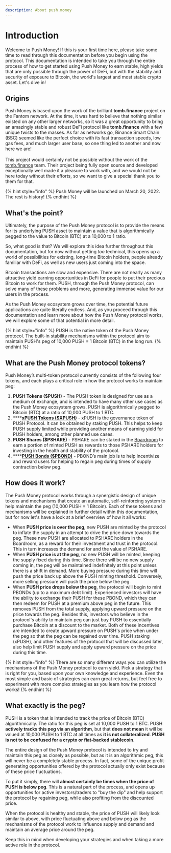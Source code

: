 ```yaml
---
description: About push.money
---
```


# Introduction

Welcome to Push Money! If this is your first time here, please take some time to read through this documentation before you begin using the protocol. This documentation is intended to take you through the entire process of how to get started using Push Money to earn stable, high yields that are only possible through the power of DeFi, but with the stability and security of exposure to Bitcoin, the world's largest and most stable crypto asset. Let's dive in!

## Origins

Push Money is based upon the work of the brilliant **tomb.finance** project on the Fantom network. At the time, it was hard to believe that nothing similar existed on any other larger networks, so it was a great opportunity to bring an amazingly stable and robust DeFi protocol like **tomb.finance** with a few unique twists to the masses. As far as networks go, Binance Smart Chain (BSC) seemed like the perfect choice with its fast transaction speeds, low gas fees, and much larger user base, so one thing led to another and now here we are!\
\
This project would certainly not be possible without the work of the [tomb.finance](https://tomb.finance) team. Their project being fully open source and developed exceptionally well made it a pleasure to work with, and we would not be here today without their efforts, so we want to give a special thank you to them for that.

{% hint style="info" %}
Push Money will be launched on March 20, 2022. The rest is history!
{% endhint %}

## What's the point?

Ultimately, the purpose of the Push Money protocol is to provide the means for its underlying PUSH asset to maintain a value that is algorithmically pegged to the value to Bitcoin (BTC) at a 10,000 to 1 ratio.

So, what good is that? We will explore this idea further throughout this documentation, but for now without getting _too_ technical, this opens up a world of possibilities for existing, long-time Bitcoin holders, people already familiar with DeFi, as well as new users just coming into the space.

Bitcoin transactions are slow and expensive. There are not nearly as many attractive yield earning opportunities in DeFi for people to put their precious Bitcoin to work for them. PUSH, through the Push Money protocol, can solve many of these problems and more, generating immense value for our users in the process.

As the Push Money ecosystem grows over time, the potential future applications are quite literally endless. And, as you proceed through this documentation and learn more about how the Push Money protocol works, we will explore some of that potential in more detail.

{% hint style="info" %}
PUSH is the native token of the Push Money protocol. The built-in stability mechanisms within the protocol aim to maintain PUSH's peg of 10,000 PUSH = 1 Bitcoin (BTC) in the long run.
{% endhint %}

## What are the Push Money protocol tokens?

Push Money’s multi-token protocol currently consists of the following four tokens, and each plays a critical role in how the protocol works to maintain peg:

1. **PUSH Tokens ($PUSH)** - The PUSH token is designed for use as a medium of exchange, and is intended to have many other use cases as the Push Money ecosystem grows. PUSH is algorithmically pegged to Bitcoin (BTC) at a ratio of 10,000 PUSH to 1 BTC.
2. \*\*\*\*[**xPUSH Tokens ($XPUSH)**](protocol/xpush-push-staking.md) - xPUSH is the governance token of PUSH Protocol. It can be obtained by staking PUSH. This helps to keep PUSH supply limited while providing another means of earning yield for PUSH holders, among other planned use cases.
3. **PUSH Shares ($PSHARE)** - PSHARE can be staked in the [Boardroom](protocol/boardroom.md) to earn a portion of minted PUSH as rewards to those PSHARE holders for investing in the health and stability of the protocol.
4. \*\*\*\*[**PUSH Bonds ($PBOND)**](protocol/pushes-mechanism.md) - PBOND’s main job is to help incentivize and reward users for helping to regain peg during times of supply contraction below peg.

## How does it work?

The Push Money protocol works through a synergistic design of unique tokens and mechanisms that create an automatic, self-reinforcing system to help maintain the peg (10,000 PUSH = 1 Bitcoin). Each of these tokens and mechanisms will be explained in further detail within this documentation, but for now let's have a look at a brief overview of how it all works:

* When **PUSH price is over the peg**, new PUSH are minted by the protocol to inflate the supply in an attempt to drive the price down towards the peg. These new PUSH are allocated to PSHARE holders in the Boardroom, as a reward for their investment and trust in the protocol. This in turn increases the demand for and the value of PSHARE.
* When **PUSH price is at the peg**, no new PUSH will be minted, keeping the supply fixed during this time. Since there will be no new supply coming in, the peg will be maintained indefinitely at this point unless there is a shift in demand. More buying pressure during this time will push the price back up above the PUSH minting threshold. Conversely, more selling pressure will push the price below the peg.
* When **PUSH price drops below the peg**, the protocol will begin to mint PBONDs (up to a maximum debt limit). Experienced investors will have the ability to exchange their PUSH for these PBOND, which they can then redeem for PUSH at a premium above peg in the future. This removes PUSH from the total supply, applying upward pressure on the price towards the peg. Besides this, investors who believe in the protocol's ability to maintain peg can just buy PUSH to essentially purchase Bitcoin at a discount to the market. Both of these incentives are intended to create upward pressure on PUSH's price when under the peg so that the peg can be regained over time. PUSH staking (xPUSH), and other features of the protocol that will be discussed later, also help limit PUSH supply and apply upward pressure on the price during this time.

{% hint style="info" %}
There are so many different ways you can utilize the mechanisms of the Push Money protocol to earn yield. Pick a strategy that is right for you, based upon your own knowledge and experience. Even the most simple and basic of strategies can earn great returns, but feel free to experiment with more complex strategies as you learn how the protocol works!
{% endhint %}

## What exactly is the peg?

PUSH is a token that is intended to track the price of Bitcoin (BTC) algorithmically. The ratio for this peg is set at 10,000 PUSH to 1 BTC. PUSH **actively tracks this peg via an algorithm**, but that **does not mean** it will be valued at 10,000 PUSH to 1 BTC at all times as **it is not collateralized**. **PUSH is not to be confused for a crypto or fiat-backed stablecoin.**

The entire design of the Push Money protocol is intended to try and maintain this peg as closely as possible, but as it is an algorithmic peg, this will never be a completely stable process. In fact, some of the unique profit-generating opportunities offered by the protocol actually only exist because of these price fluctuations.

To put it simply, there will **almost certainly be times when the price of PUSH is below peg**. This is a natural part of the process, and opens up opportunities for active investors/traders to "buy the dip" and help support the protocol by regaining peg, while also profiting from the discounted price.

When the protocol is healthy and stable, the price of PUSH will likely look similar to above, with price fluctuating above and below peg as the mechanisms of the protocol work to influence supply and demand and maintain an average price around the peg.

Keep this in mind when developing your strategies and when taking a more active role in the protocol.
